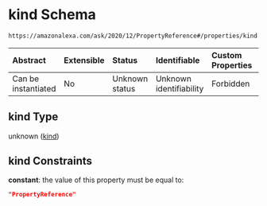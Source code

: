 # kind Schema

```txt
https://amazonalexa.com/ask/2020/12/PropertyReference#/properties/kind
```



| Abstract            | Extensible | Status         | Identifiable            | Custom Properties | Additional Properties | Access Restrictions | Defined In                                                                              |
| :------------------ | :--------- | :------------- | :---------------------- | :---------------- | :-------------------- | :------------------ | :-------------------------------------------------------------------------------------- |
| Can be instantiated | No         | Unknown status | Unknown identifiability | Forbidden         | Allowed               | none                | [PropertyReference.json\*](../../schemas/PropertyReference.json "open original schema") |

## kind Type

unknown ([kind](propertyreference-properties-kind.md))

## kind Constraints

**constant**: the value of this property must be equal to:

```json
"PropertyReference"
```
